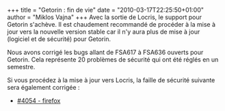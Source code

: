 +++
title = "Getorin : fin de vie"
date = "2010-03-17T22:25:50+01:00"
author = "Miklos Vajna"
+++
Avec la sortie de Locris, le support pour Getorin s'achève. Il est chaudement recommandé de procéder à la mise à jour vers la nouvelle version stable car il n'y aura plus de mise à jour (logiciel et de sécurité) pour Getorin.  

 Nous avons corrigé les bugs allant de FSA617 à FSA636 ouverts pour Getorin. Cela représente 20 problèmes de sécurité qui ont été réglés en un semestre.  

 Si vous procédez à la mise à jour vers Locris, la faille de sécurité suivante sera également corrigée :   

* [#4054 - firefox](http://bugs.frugalware.org/task/4054)
